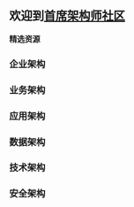 ## 欢迎到[首席架构师社区](https://jiagoushi.pro)

**精选资源**
### 企业架构
### 业务架构
### 应用架构
### 数据架构
### 技术架构
### 安全架构

